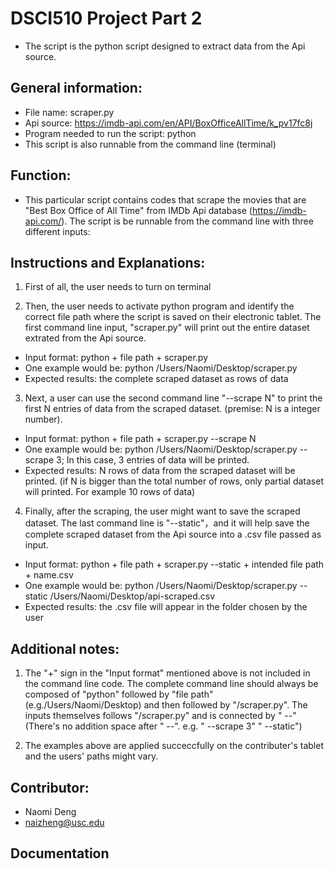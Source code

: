 # DSCI510 Project Part 2
- The script is the python script designed to extract data from the Api source.




## General information:
- File name: scraper.py
- Api source: https://imdb-api.com/en/API/BoxOfficeAllTime/k_pv17fc8j
- Program needed to run the script: python
- This script is also runnable from the command line (terminal)



## Function:
- This particular script contains codes that scrape the movies that are "Best Box Office of All Time" from IMDb Api database (https://imdb-api.com/). The script is be runnable from the command line with three different inputs: 



## Instructions and Explanations:

1. First of all, the user needs to turn on terminal

2. Then, the user needs to activate python program and identify the correct file path where the script is saved on their electronic tablet. The first command line input, "scraper.py" will print out the entire dataset extrated from the Api source. 

  - Input format: python + file path + scraper.py
  - One example would be: python /Users/Naomi/Desktop/scraper.py
  - Expected results: the complete scraped dataset as rows of data

3. Next, a user can use the second command line "--scrape N" to print the first N entries of data from the scraped dataset. (premise: N is a integer number). 

  - Input format: python + file path + scraper.py --scrape N
  - One example would be: python /Users/Naomi/Desktop/scraper.py --scrape 3; In this case, 3 entries of data will be printed.
  - Expected results: N rows of data from the scraped dataset will be printed. (if N is bigger than the total number of rows, only partial dataset will printed. For example 10 rows of data)

4. Finally, after the scraping, the user might want to save the scraped dataset. The last command line is "--static"，and it will help save the complete scraped dataset from the Api source into a .csv file passed as input. 

  - Input format: python + file path + scraper.py --static + intended file path + name.csv
  - One example would be: python /Users/Naomi/Desktop/scraper.py --static /Users/Naomi/Desktop/api-scraped.csv 
  - Expected results: the .csv file will appear in the folder chosen by the user



## Additional notes:

1. The "+" sign in the "Input format" mentioned above is not included in the command line code. The complete command line should always be composed of "python" followed by "file path" (e.g./Users/Naomi/Desktop) and then followed by "/scraper.py". The inputs themselves follows "/scraper.py" and is connected by " --" (There's no addition space after " --". e.g. " --scrape 3" " --static")

2. The examples above are applied succeccfully on the contributer's tablet and the users' paths might vary.



## Contributor:
- Naomi Deng 
- naizheng@usc.edu


## Documentation





